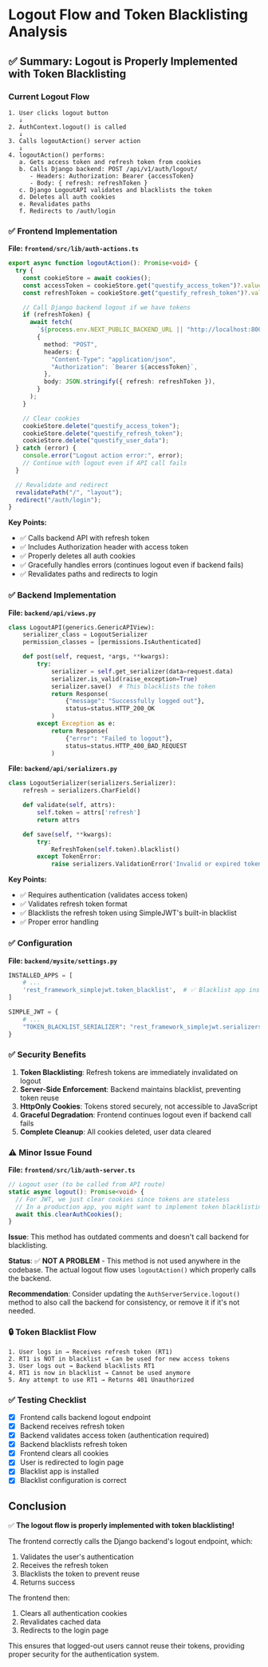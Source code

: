 # Logout Flow and Token Blacklisting Analysis

## ✅ Summary: Logout is Properly Implemented with Token Blacklisting

### Current Logout Flow

```
1. User clicks logout button
   ↓
2. AuthContext.logout() is called
   ↓
3. Calls logoutAction() server action
   ↓
4. logoutAction() performs:
   a. Gets access token and refresh token from cookies
   b. Calls Django backend: POST /api/v1/auth/logout/
      - Headers: Authorization: Bearer {accessToken}
      - Body: { refresh: refreshToken }
   c. Django LogoutAPI validates and blacklists the token
   d. Deletes all auth cookies
   e. Revalidates paths
   f. Redirects to /auth/login
```

### ✅ Frontend Implementation

**File: `frontend/src/lib/auth-actions.ts`**
```typescript
export async function logoutAction(): Promise<void> {
  try {
    const cookieStore = await cookies();
    const accessToken = cookieStore.get("questify_access_token")?.value;
    const refreshToken = cookieStore.get("questify_refresh_token")?.value;

    // Call Django backend logout if we have tokens
    if (refreshToken) {
      await fetch(
        `${process.env.NEXT_PUBLIC_BACKEND_URL || "http://localhost:8000"}/api/v1/auth/logout/`,
        {
          method: "POST",
          headers: {
            "Content-Type": "application/json",
            "Authorization": `Bearer ${accessToken}`,
          },
          body: JSON.stringify({ refresh: refreshToken }),
        }
      );
    }

    // Clear cookies
    cookieStore.delete("questify_access_token");
    cookieStore.delete("questify_refresh_token");
    cookieStore.delete("questify_user_data");
  } catch (error) {
    console.error("Logout action error:", error);
    // Continue with logout even if API call fails
  }

  // Revalidate and redirect
  revalidatePath("/", "layout");
  redirect("/auth/login");
}
```

**Key Points:**
- ✅ Calls backend API with refresh token
- ✅ Includes Authorization header with access token
- ✅ Properly deletes all auth cookies
- ✅ Gracefully handles errors (continues logout even if backend fails)
- ✅ Revalidates paths and redirects to login

### ✅ Backend Implementation

**File: `backend/api/views.py`**
```python
class LogoutAPI(generics.GenericAPIView):
    serializer_class = LogoutSerializer
    permission_classes = [permissions.IsAuthenticated]

    def post(self, request, *args, **kwargs):
        try:
            serializer = self.get_serializer(data=request.data)
            serializer.is_valid(raise_exception=True)
            serializer.save()  # This blacklists the token
            return Response(
                {"message": "Successfully logged out"},
                status=status.HTTP_200_OK
            )
        except Exception as e:
            return Response(
                {"error": "Failed to logout"},
                status=status.HTTP_400_BAD_REQUEST
            )
```

**File: `backend/api/serializers.py`**
```python
class LogoutSerializer(serializers.Serializer):
    refresh = serializers.CharField()

    def validate(self, attrs):
        self.token = attrs['refresh']
        return attrs

    def save(self, **kwargs):
        try:
            RefreshToken(self.token).blacklist()
        except TokenError:
            raise serializers.ValidationError('Invalid or expired token')
```

**Key Points:**
- ✅ Requires authentication (validates access token)
- ✅ Validates refresh token format
- ✅ Blacklists the refresh token using SimpleJWT's built-in blacklist
- ✅ Proper error handling

### ✅ Configuration

**File: `backend/mysite/settings.py`**
```python
INSTALLED_APPS = [
    # ...
    'rest_framework_simplejwt.token_blacklist',  # ✅ Blacklist app installed
]

SIMPLE_JWT = {
    # ...
    "TOKEN_BLACKLIST_SERIALIZER": "rest_framework_simplejwt.serializers.TokenBlacklistSerializer",
}
```

### ✅ Security Benefits

1. **Token Blacklisting**: Refresh tokens are immediately invalidated on logout
2. **Server-Side Enforcement**: Backend maintains blacklist, preventing token reuse
3. **HttpOnly Cookies**: Tokens stored securely, not accessible to JavaScript
4. **Graceful Degradation**: Frontend continues logout even if backend call fails
5. **Complete Cleanup**: All cookies deleted, user data cleared

### ⚠️ Minor Issue Found

**File: `frontend/src/lib/auth-server.ts`**
```typescript
// Logout user (to be called from API route)
static async logout(): Promise<void> {
  // For JWT, we just clear cookies since tokens are stateless
  // In a production app, you might want to implement token blacklisting
  await this.clearAuthCookies();
}
```

**Issue**: This method has outdated comments and doesn't call backend for blacklisting.

**Status**: ✅ **NOT A PROBLEM** - This method is not used anywhere in the codebase. The actual logout flow uses `logoutAction()` which properly calls the backend.

**Recommendation**: Consider updating the `AuthServerService.logout()` method to also call the backend for consistency, or remove it if it's not needed.

### 🔒 Token Blacklist Flow

```
1. User logs in → Receives refresh token (RT1)
2. RT1 is NOT in blacklist → Can be used for new access tokens
3. User logs out → Backend blacklists RT1
4. RT1 is now in blacklist → Cannot be used anymore
5. Any attempt to use RT1 → Returns 401 Unauthorized
```

### ✅ Testing Checklist

- [x] Frontend calls backend logout endpoint
- [x] Backend receives refresh token
- [x] Backend validates access token (authentication required)
- [x] Backend blacklists refresh token
- [x] Frontend clears all cookies
- [x] User is redirected to login page
- [x] Blacklist app is installed
- [x] Blacklist configuration is correct

## Conclusion

✅ **The logout flow is properly implemented with token blacklisting!**

The frontend correctly calls the Django backend's logout endpoint, which:
1. Validates the user's authentication
2. Receives the refresh token
3. Blacklists the token to prevent reuse
4. Returns success

The frontend then:
1. Clears all authentication cookies
2. Revalidates cached data
3. Redirects to the login page

This ensures that logged-out users cannot reuse their tokens, providing proper security for the authentication system.
